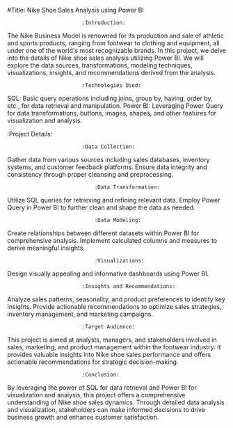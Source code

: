 #Title: Nike Shoe Sales Analysis using Power BI

							:Introduction:
The Nike Business Model is renowned for its production and sale of athletic and sports products, ranging from footwear to clothing and equipment, all under one of the world's most recognizable brands. In this project, we delve into the details of Nike shoe sales analysis utilizing Power BI. We will explore the data sources, transformations, modeling techniques, visualizations, insights, and recommendations derived from the analysis.

							:Technologies Used:

SQL: Basic query operations including joins, group by, having, order by, etc., for data retrieval and manipulation.
Power BI: Leveraging Power Query for data transformations, buttons, images, shapes, and other features for visualization and analysis.


:Project Details:

							:Data Collection:

Gather data from various sources including sales databases, inventory systems, and customer feedback platforms.
Ensure data integrity and consistency through proper cleansing and preprocessing.
							
       							:Data Transformation:

Utilize SQL queries for retrieving and refining relevant data.
Employ Power Query in Power BI to further clean and shape the data as needed.
							
       							:Data Modeling:

Create relationships between different datasets within Power BI for comprehensive analysis.
Implement calculated columns and measures to derive meaningful insights.
							
       							:Visualizations:
       
Design visually appealing and informative dashboards using Power BI.

							:Insights and Recommendations:

Analyze sales patterns, seasonality, and product preferences to identify key insights.
Provide actionable recommendations to optimize sales strategies, inventory management, and marketing campaigns.

							:Target Audience:
      
This project is aimed at analysts, managers, and stakeholders involved in sales, marketing, and product management within the footwear industry. It provides valuable insights into Nike shoe sales performance and offers actionable recommendations for strategic decision-making.

							:Conclusion:
       
By leveraging the power of SQL for data retrieval and Power BI for visualization and analysis, this project offers a comprehensive understanding of Nike shoe sales dynamics. Through detailed data analysis and visualization, stakeholders can make informed decisions to drive business growth and enhance customer satisfaction.






